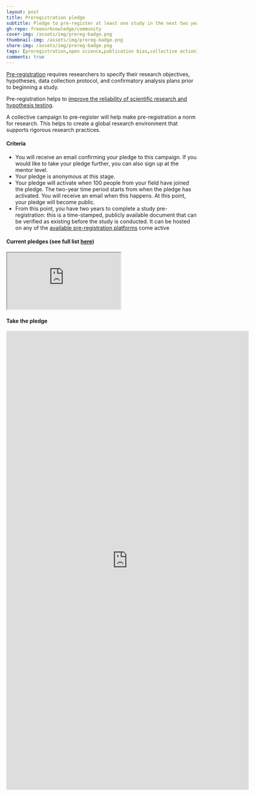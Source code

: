 ```yaml
---
layout: post
title: Preregistration pledge
subtitle: Pledge to pre-register at least one study in the next two years, along with 100 of your peers
gh-repo: freeourknowledge/community
cover-img: /assets/img/prereg-badge.png
thumbnail-img: /assets/img/prereg-badge.png
share-img: /assets/img/prereg-badge.png
tags: [preregistration,open science,publication bias,collective action]
comments: true
---
```


[Pre-registration](https://help.osf.io/hc/en-us/articles/360019738834-Create-a-Preregistration#Go-to-the-OSF-Prereg-Challenge-landing-page) requires researchers to specify their research objectives, hypotheses, data collection protocol, and confirmatory analysis plans prior to beginning a study. 

Pre-registration helps to [improve the reliability of scientific research and hypothesis testing](https://www.pnas.org/content/115/11/2600#sec-15).

A collective campaign to pre-register will help make pre-registration a norm for research. This helps to create a global research environment that supports rigorous research practices.

#### Criteria
* You will receive an email confirming your pledge to this campaign. If you would like to take your pledge further, you can also sign up at the mentor level. 
* Your pledge is anonymous at this stage.
* Your pledge will activate when 100 people from your field have joined the pledge. The two-year time period starts from when the pledge has activated. You will receive an email when this happens. At this point, your pledge will become public.
* From this point, you have two years to complete a study pre-registration: this is a time-stamped, publicly available document that can be verified as existing before the study is conducted. It can be hosted on any of the [available pre-registration platforms](https://osf.io/zab38/wiki/home/?view) come active

#### Current pledges (see full list [here](https://docs.google.com/spreadsheets/d/e/2PACX-1vSIZaK14oSyqw4m9pZnZZcXEACBsuXpG6SM4PEsHA_bIYODuepWFeH9cabtZBlKlHlGWGgXQUVvZuty/pubhtml?gid=492450582&single=true))
<iframe src="https://docs.google.com/spreadsheets/d/e/2PACX-1vSIZaK14oSyqw4m9pZnZZcXEACBsuXpG6SM4PEsHA_bIYODuepWFeH9cabtZBlKlHlGWGgXQUVvZuty/pubhtml?gid=1291030791&amp;single=true&amp;widget=true&amp;headers=false"></iframe>

#### Take the pledge
<iframe src="https://docs.google.com/forms/d/e/1FAIpQLSf8RflGizFJZamE874o8aDOhyU7UsNByR4dLmzhOtEOiu8KRQ/viewform?embedded=true" width="640" height="1213" frameborder="0" marginheight="0" marginwidth="0">Loading…</iframe>



